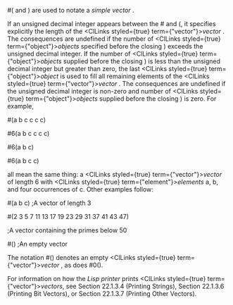  



#( and ) are used to notate a *simple vector* . 



If an unsigned decimal integer appears between the # and (, it specifies explicitly the length of the <ClLinks styled={true} term={"vector"}><i>vector</i></ClLinks> . The consequences are undefined if the number of <ClLinks styled={true} term={"object"}><i>objects</i></ClLinks> specified before the closing ) exceeds the unsigned decimal integer. If the number of <ClLinks styled={true} term={"object"}><i>objects</i></ClLinks> supplied before the closing ) is less than the unsigned decimal integer but greater than zero, the last <ClLinks styled={true} term={"object"}><i>object</i></ClLinks> is used to fill all remaining elements of the <ClLinks styled={true} term={"vector"}><i>vector</i></ClLinks> . The consequences are undefined if the unsigned decimal integer is non-zero and number of <ClLinks styled={true} term={"object"}><i>objects</i></ClLinks> supplied before the closing ) is zero. For example, 



#(a b c c c c) 



#6(a b c c c c) 



#6(a b c) 



#6(a b c c)  







all mean the same thing: a <ClLinks styled={true} term={"vector"}><i>vector</i></ClLinks> of length 6 with <ClLinks styled={true} term={"element"}><i>elements</i></ClLinks> a, b, and four occurrences of c. Other examples follow: 



#(a b c) ;A vector of length 3 



#(2 3 5 7 11 13 17 19 23 29 31 37 41 43 47) 



;A vector containing the primes below 50 



#() ;An empty vector 



The notation #() denotes an empty <ClLinks styled={true} term={"vector"}><i>vector</i></ClLinks> , as does #0(). 



For information on how the *Lisp printer* prints <ClLinks styled={true} term={"vector"}><i>vectors</i></ClLinks>, see Section 22.1.3.4 (Printing Strings), Section 22.1.3.6 (Printing Bit Vectors), or Section 22.1.3.7 (Printing Other Vectors). 



